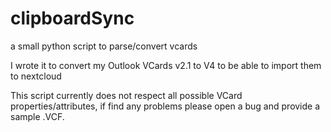 # clipboardSync
a small python script to parse/convert vcards

I wrote it to convert my Outlook VCards v2.1 to V4 to be able to import them to nextcloud

This script currently does not respect all possible VCard properties/attributes, if find any problems please open a bug and provide a sample .VCF.
